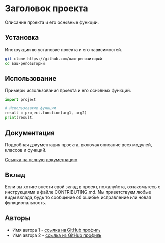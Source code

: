 # Заголовок проекта

Описание проекта и его основные функции.

## Установка

Инструкции по установке проекта и его зависимостей.

```bash
git clone https://github.com/ваш-репозиторий
cd ваш-репозиторий
```

## Использование

Примеры использования проекта и его основных функций.

```python
import project

# Использование функции
result = project.function(arg1, arg2)
print(result)
```

## Документация

Подробная документация проекта, включая описание всех модулей, классов и функций.

[Ссылка на полную документацию](https://ссылка-на-документацию)

## Вклад

Если вы хотите внести свой вклад в проект, пожалуйста, ознакомьтесь с инструкциями в файле CONTRIBUTING.md. Мы приветствуем любые виды вклада, будь то сообщение об ошибке, исправление или новая функциональность.

## Авторы

- Имя автора 1 - [ссылка на GitHub профиль](https://github.com/автор1)
- Имя автора 2 - [ссылка на GitHub профиль](https://github.com/автор2)
